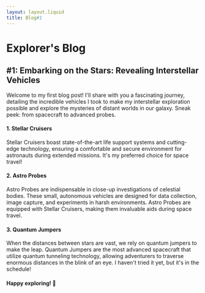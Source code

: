 ```yaml
---
layout: layout.liquid
title: Blog#1
---
```


# Explorer's Blog
## #1: Embarking on the Stars: Revealing Interstellar Vehicles

Welcome to my first blog post! I'll share with you a fascinating journey, detailing the incredible vehicles I took to make my interstellar exploration possible and explore the mysteries of distant worlds in our galaxy. Sneak peek: from spacecraft to advanced probes.

#### 1. **Stellar Cruisers**
Stellar Cruisers boast state-of-the-art life support systems and cutting-edge technology, ensuring a comfortable and secure environment for astronauts during extended missions. It's my preferred choice for space travel!

#### 2. **Astro Probes**
Astro Probes are indispensable in close-up investigations of celestial bodies. These small, autonomous vehicles are designed for data collection, image capture, and experiments in harsh environments. Astro Probes are equipped with Stellar Cruisers, making them invaluable aids during space travel.

#### 3. **Quantum Jumpers**
When the distances between stars are vast, we rely on quantum jumpers to make the leap. Quantum Jumpers are the most advanced spacecraft that utilize quantum tunneling technology, allowing adventurers to traverse enormous distances in the blink of an eye. I haven't tried it yet, but it's in the schedule!

#### Happy exploring! 🚀
